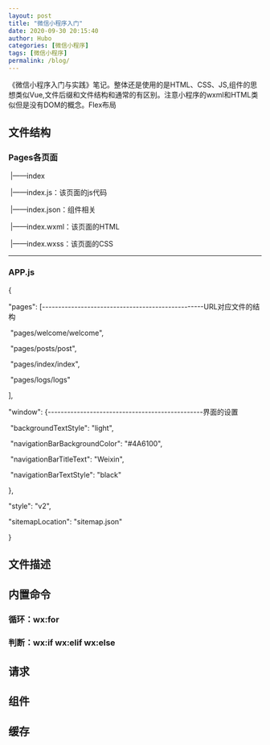 ```yaml
---
layout: post
title: "微信小程序入门" 
date: 2020-09-30 20:15:40
author: Hubo
categories: [微信小程序]
tags: [微信小程序]
permalink: /blog/
---
```


​	《微信小程序入门与实践》笔记。整体还是使用的是HTML、CSS、JS,组件的思想类似Vue,文件后缀和文件结构和通常的有区别。注意小程序的wxml和HTML类似但是没有DOM的概念。Flex布局

## 文件结构

### Pages各页面

​	|——index

​			|——index.js：该页面的js代码

​			|——index.json：组件相关

​			|——index.wxml：该页面的HTML

​			|——index.wxss：该页面的CSS

------

### APP.js

{

  "pages": [--------------------------------------------------URL对应文件的结构

​    "pages/welcome/welcome",			

​    "pages/posts/post",

​    "pages/index/index",

​    "pages/logs/logs"

  ],

  "window": {------------------------------------------------界面的设置								

​    "backgroundTextStyle": "light",

​    "navigationBarBackgroundColor": "#4A6100",

​    "navigationBarTitleText": "Weixin",

​    "navigationBarTextStyle": "black"

  },

  "style": "v2",

  "sitemapLocation": "sitemap.json"

}

## 文件描述

## 内置命令

### 循环：wx:for

### 判断：wx:if  wx:elif wx:else

## 请求

## 组件

## 缓存

